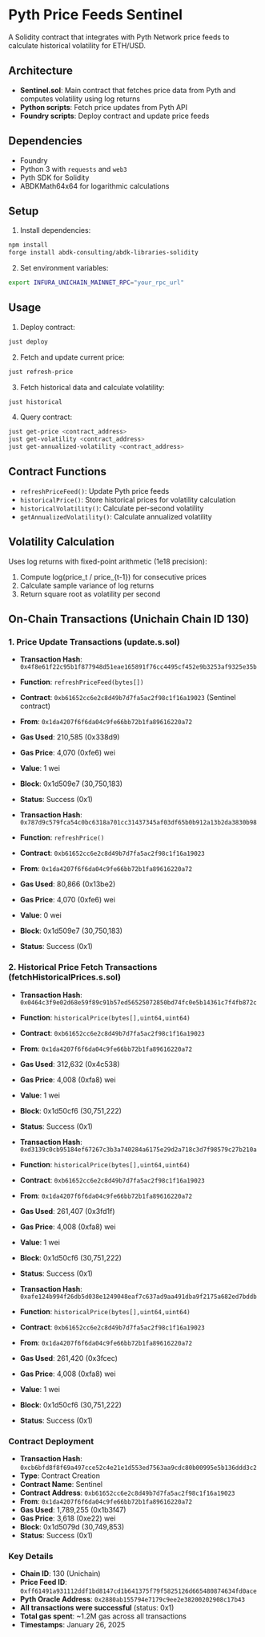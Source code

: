 # Pyth Price Feeds Sentinel

A Solidity contract that integrates with Pyth Network price feeds to calculate historical volatility for ETH/USD.

## Architecture

- **Sentinel.sol**: Main contract that fetches price data from Pyth and computes volatility using log returns
- **Python scripts**: Fetch price updates from Pyth API
- **Foundry scripts**: Deploy contract and update price feeds

## Dependencies

- Foundry
- Python 3 with `requests` and `web3`
- Pyth SDK for Solidity
- ABDKMath64x64 for logarithmic calculations

## Setup

1. Install dependencies:
```bash
npm install
forge install abdk-consulting/abdk-libraries-solidity
```

2. Set environment variables:
```bash
export INFURA_UNICHAIN_MAINNET_RPC="your_rpc_url"
```

## Usage

1. Deploy contract:
```bash
just deploy
```

2. Fetch and update current price:
```bash
just refresh-price
```

3. Fetch historical data and calculate volatility:
```bash
just historical
```

4. Query contract:
```bash
just get-price <contract_address>
just get-volatility <contract_address>
just get-annualized-volatility <contract_address>
```

## Contract Functions

- `refreshPriceFeed()`: Update Pyth price feeds
- `historicalPrice()`: Store historical prices for volatility calculation
- `historicalVolatility()`: Calculate per-second volatility
- `getAnnualizedVolatility()`: Calculate annualized volatility

## Volatility Calculation

Uses log returns with fixed-point arithmetic (1e18 precision):
1. Compute log(price_t / price_{t-1}) for consecutive prices
2. Calculate sample variance of log returns
3. Return square root as volatility per second

## On-Chain Transactions (Unichain Chain ID 130)

### 1. Price Update Transactions (update.s.sol)
- **Transaction Hash**: `0x4f8e61f22c95b1f877948d51eae165891f76cc4495cf452e9b3253af9325e35b`
- **Function**: `refreshPriceFeed(bytes[])`
- **Contract**: `0xb61652cc6e2c8d49b7d7fa5ac2f98c1f16a19023` (Sentinel contract)
- **From**: `0x1da4207f6f6da04c9fe66bb72b1fa89616220a72`
- **Gas Used**: 210,585 (0x338d9)
- **Gas Price**: 4,070 (0xfe6) wei
- **Value**: 1 wei
- **Block**: 0x1d509e7 (30,750,183)
- **Status**: Success (0x1)

- **Transaction Hash**: `0x787d9c579fca54c0bc6318a701cc31437345af03df65b0b912a13b2da3830b98`
- **Function**: `refreshPrice()`
- **Contract**: `0xb61652cc6e2c8d49b7d7fa5ac2f98c1f16a19023`
- **From**: `0x1da4207f6f6da04c9fe66bb72b1fa89616220a72`
- **Gas Used**: 80,866 (0x13be2)
- **Gas Price**: 4,070 (0xfe6) wei
- **Value**: 0 wei
- **Block**: 0x1d509e7 (30,750,183)
- **Status**: Success (0x1)

### 2. Historical Price Fetch Transactions (fetchHistoricalPrices.s.sol)
- **Transaction Hash**: `0x0464c3f9e02d68e59f89c91b57ed56525072850bd74fc0e5b14361c7f4fb872c`
- **Function**: `historicalPrice(bytes[],uint64,uint64)`
- **Contract**: `0xb61652cc6e2c8d49b7d7fa5ac2f98c1f16a19023`
- **From**: `0x1da4207f6f6da04c9fe66bb72b1fa89616220a72`
- **Gas Used**: 312,632 (0x4c538)
- **Gas Price**: 4,008 (0xfa8) wei
- **Value**: 1 wei
- **Block**: 0x1d50cf6 (30,751,222)
- **Status**: Success (0x1)

- **Transaction Hash**: `0xd3139c0cb95184ef67267c3b3a740284a6175e29d2a718c3d7f98579c27b210a`
- **Function**: `historicalPrice(bytes[],uint64,uint64)`
- **Contract**: `0xb61652cc6e2c8d49b7d7fa5ac2f98c1f16a19023`
- **From**: `0x1da4207f6f6da04c9fe66bb72b1fa89616220a72`
- **Gas Used**: 261,407 (0x3fd1f)
- **Gas Price**: 4,008 (0xfa8) wei
- **Value**: 1 wei
- **Block**: 0x1d50cf6 (30,751,222)
- **Status**: Success (0x1)

- **Transaction Hash**: `0xafe124b994f26db5d038e1249048eaf7c637ad9aa491dba9f2175a682ed7bddb`
- **Function**: `historicalPrice(bytes[],uint64,uint64)`
- **Contract**: `0xb61652cc6e2c8d49b7d7fa5ac2f98c1f16a19023`
- **From**: `0x1da4207f6f6da04c9fe66bb72b1fa89616220a72`
- **Gas Used**: 261,420 (0x3fcec)
- **Gas Price**: 4,008 (0xfa8) wei
- **Value**: 1 wei
- **Block**: 0x1d50cf6 (30,751,222)
- **Status**: Success (0x1)

### Contract Deployment
- **Transaction Hash**: `0xcb6bfd8f8f69a497cce52c4e21e1d553ed7563aa9cdc80b00995e5b136ddd3c2`
- **Type**: Contract Creation
- **Contract Name**: Sentinel
- **Contract Address**: `0xb61652cc6e2c8d49b7d7fa5ac2f98c1f16a19023`
- **From**: `0x1da4207f6f6da04c9fe66bb72b1fa89616220a72`
- **Gas Used**: 1,789,255 (0x1b3f47)
- **Gas Price**: 3,618 (0xe22) wei
- **Block**: 0x1d5079d (30,749,853)
- **Status**: Success (0x1)

### Key Details
- **Chain ID**: 130 (Unichain)
- **Price Feed ID**: `0xff61491a931112ddf1bd8147cd1b641375f79f5825126d665480874634fd0ace`
- **Pyth Oracle Address**: `0x2880ab155794e7179c9ee2e38200202908c17b43`
- **All transactions were successful** (status: 0x1)
- **Total gas spent**: ~1.2M gas across all transactions
- **Timestamps**: January 26, 2025